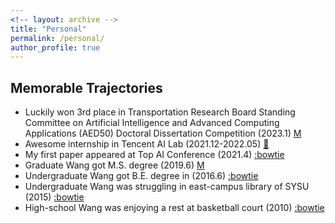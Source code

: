 ```yaml
---
<!-- layout: archive -->
title: "Personal"
permalink: /personal/
author_profile: true
---
```

 
## Memorable Trajectories

*  Luckily won 3rd place in Transportation Research Board Standing Committee on Artificial Intelligence and Advanced Computing Applications (AED50) Doctoral Dissertation Competition (2023.1) [M][TRB2023]
*  Awesome internship in Tencent AI Lab (2021.12-2022.05) [🏅][Tecent2021]
*  My first paper appeared at Top AI Conference (2021.4) [:bowtie][IJCAI2021]
*  Graduate Wang got M.S. degree (2019.6) [M][master1]
*  Undergraduate Wang got B.E. degree in (2016.6) [:bowtie][BE]
*  Undergraduate Wang was struggling in east-campus library of SYSU (2015) [:bowtie][UG1]
*  High-school Wang was enjoying a rest at basketball court (2010) [:bowtie][hs1]

[hs1]: https://wangjw6.github.io/images/hs.png
[UG1]: https://wangjw6.github.io/images/undergraduate.png
[master1]: https://wangjw6.github.io/images/master.png
[BE]: https://wangjw6.github.io/images/bachelor.png
[IJCAI2021]: https://wangjw6.github.io/images/accept.png
[Tecent2021]: https://wangjw6.github.io/images/tencent2021.jpg
[TRB2023]: https://wangjw6.github.io/images/TRB.jpg


